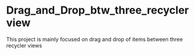 # Drag_and_Drop_btw_three_recyclerview
This project is mainly focused on drag and drop of items between three recycler views
